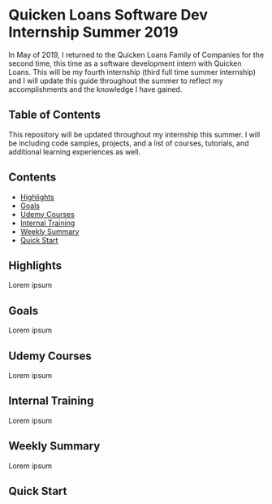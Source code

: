 # Quicken Loans Software Dev Internship Summer 2019

In May of 2019, I returned to the Quicken Loans Family of Companies for the second time, this time as a software development intern with Quicken Loans. This will be my fourth internship (third full time summer internship) and I will update this guide throughout the summer to reflect my accomplishments and the knowledge I have gained.


## Table of Contents
This repository will be updated throughout my internship this summer. I will be including code samples, projects, and a list of courses, tutorials, and additional learning experiences as well.

## Contents

- [Highlights](#highlights)
- [Goals](#goals)
- [Udemy Courses](#udemy-courses)
- [Internal Training](#training)
- [Weekly Summary](#summary)
- [Quick Start](#quick-start)


## Highlights
Lorem ipsum


## Goals
Lorem ipsum


## <a name="udemy-courses"></a>Udemy Courses
Lorem ipsum


## <a name="training"></a>Internal Training
Lorem ipsum

## <a name="summary"></a>Weekly Summary
Lorem ipsum


## <a name="quick-start"></a>Quick Start
